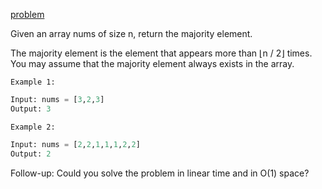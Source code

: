 [problem](https://leetcode.com/problems/majority-element/)

Given an array nums of size n, return the majority element.

The majority element is the element that appears more than ⌊n / 2⌋ times. You may assume that the majority element always exists in the array.

`Example 1:`

```python
Input: nums = [3,2,3]
Output: 3
```

`Example 2:`
```python
Input: nums = [2,2,1,1,1,2,2]
Output: 2
```

Follow-up: Could you solve the problem in linear time and in O(1) space?